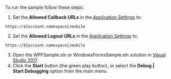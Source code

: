 To run the sample follow these steps:

1) Set the **Allowed Callback URLs** in the <a href="$manage_url/#/applications/$account.clientId/settings" target="_blank">Application Settings</a> to:

```text
https://${account.namespace}/mobile
```
2) Set the **Allowed Logout URLs** in the <a href="$manage_url/#/applications/$account.clientId/settings" target="_blank">Application Settings</a> to:
```text
https://${account.namespace}/mobile
```
3) Open the WPFSample.sln or WindowsFormsSample.sln solution in <a href="https://www.visualstudio.com/vs/" target="_blank">Visual Studio 2017</a>.
4) Click the **Start** button (the green play button), or select the **Debug | Start Debugging** option from the main menu.
